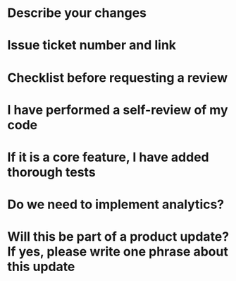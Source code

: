 # Describe your changes
# Issue ticket number and link
# Checklist before requesting a review
# I have performed a self-review of my code
# If it is a core feature, I have added thorough tests
# Do we need to implement analytics?
# Will this be part of a product update? If yes, please write one phrase about this update
